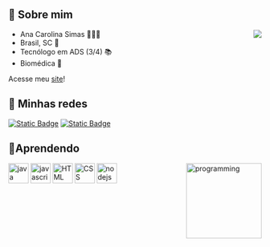 ## **👋 Sobre mim**
<div>

<img align="right" src="https://github-readme-stats.vercel.app/api/top-langs/?username=anasimas&layout=compact&theme=omni">

- Ana Carolina Simas 🧍🏻‍♀️
- Brasil, SC 📍
- Tecnólogo em ADS (3/4) 📚 
- Biomédica 🔬

Acesse meu [site](https://anasimas.github.io)!
</div>

## 🌺 **Minhas redes** 
<div>
<a href="mailto:ana.simas2109@outlook.com"><img alt="Static Badge" src="https://img.shields.io/badge/Email-pink"></a>
<a href="https://www.linkedin.com/in/ana-carolina-lambertucci-simas/"><img alt="Static Badge" src="https://img.shields.io/badge/LinkedIn-pink"></a>
</div>

## 📝**Aprendendo**
<div style="display: inline_block">
<img align="right" alt="programming" width="150" style="max witdh:100%;" src="https://media1.tenor.com/images/c0c2264911d8cd4a688acd0542240f95/tenor.gif?itemid=7603564">
<img src="https://cdn.jsdelivr.net/gh/devicons/devicon/icons/java/java-original-wordmark.svg" alt="java" width="40" heigth="40" style="max witdh:100%;">
<img src="https://cdn.jsdelivr.net/gh/devicons/devicon/icons/javascript/javascript-plain.svg" alt="javascript" width="40" heigth="40" style="max witdh:100%;">
<img src="https://cdn.jsdelivr.net/gh/devicons/devicon/icons/html5/html5-original.svg" alt="HTML" width="40" heigth="40" style="max witdh:100%;">
<img src="https://cdn.jsdelivr.net/gh/devicons/devicon/icons/css3/css3-plain.svg" alt="CSS" width="40" heigth="40" style="max witdh:100%;">
<img src="https://cdn.jsdelivr.net/gh/devicons/devicon/icons/nodejs/nodejs-plain-wordmark.svg" alt="nodejs" width="40" heigth="40" style="max witdh:100%;"/>
</div>


